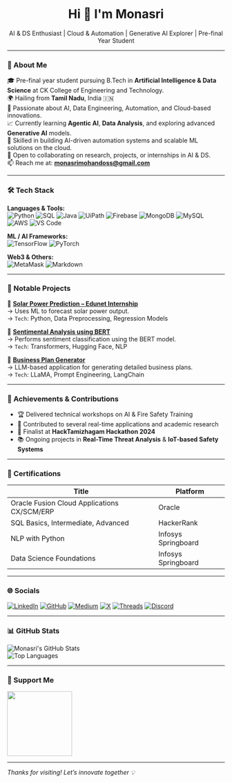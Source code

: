<h1 align="center">Hi 👋 I'm Monasri</h1>
<p align="center">AI & DS Enthusiast | Cloud & Automation | Generative AI Explorer | Pre-final Year Student</p>

---

### 🚀 About Me

🎓 Pre-final year student pursuing B.Tech in **Artificial Intelligence & Data Science** at CK College of Engineering and Technology.  
🌍 Hailing from **Tamil Nadu**, India 🇮🇳  
🧠 Passionate about AI, Data Engineering, Automation, and Cloud-based innovations.  
📈 Currently learning **Agentic AI**, **Data Analysis**, and exploring advanced **Generative AI** models.  
🤖 Skilled in building AI-driven automation systems and scalable ML solutions on the cloud.  
🤝 Open to collaborating on research, projects, or internships in AI & DS.  
📫 Reach me at: **[monasrimohandoss@gmail.com](mailto:monasrimohandoss@gmail.com)**

---

### 🛠️ Tech Stack

**Languages & Tools:**  
![Python](https://img.shields.io/badge/-Python-3776AB?style=flat-square&logo=python&logoColor=white)
![SQL](https://img.shields.io/badge/-SQL-4479A1?style=flat-square&logo=MySQL&logoColor=white)
![Java](https://img.shields.io/badge/-Java-007396?style=flat-square&logo=java&logoColor=white)
![UiPath](https://img.shields.io/badge/-UiPath-FE6B00?style=flat-square&logo=uipath&logoColor=white)
![Firebase](https://img.shields.io/badge/-Firebase-FFCA28?style=flat-square&logo=firebase&logoColor=black)
![MongoDB](https://img.shields.io/badge/-MongoDB-47A248?style=flat-square&logo=mongodb&logoColor=white)
![MySQL](https://img.shields.io/badge/-MySQL-005C84?style=flat-square&logo=mysql&logoColor=white)
![AWS](https://img.shields.io/badge/-AWS-232F3E?style=flat-square&logo=amazonaws&logoColor=white)
![VS Code](https://img.shields.io/badge/-VSCode-007ACC?style=flat-square&logo=visualstudiocode&logoColor=white)

**ML / AI Frameworks:**  
![TensorFlow](https://img.shields.io/badge/-TensorFlow-FF6F00?style=flat-square&logo=tensorflow&logoColor=white)
![PyTorch](https://img.shields.io/badge/-PyTorch-EE4C2C?style=flat-square&logo=pytorch&logoColor=white)

**Web3 & Others:**  
![MetaMask](https://img.shields.io/badge/-MetaMask-F6851B?style=flat-square&logo=metamask&logoColor=white)
![Markdown](https://img.shields.io/badge/-Markdown-000000?style=flat-square&logo=markdown&logoColor=white)

---

### 🌟 Notable Projects

🔹 **[Solar Power Prediction – Edunet Internship](https://github.com/monasri001/SolarPowerPrediction-Edunet-Internship)**  
→ Uses ML to forecast solar power output.  
→ `Tech`: Python, Data Preprocessing, Regression Models  

🔹 **[Sentimental Analysis using BERT](https://github.com/monasri001/Sentimental-Analysis-using-BERT)**  
→ Performs sentiment classification using the BERT model.  
→ `Tech`: Transformers, Hugging Face, NLP  

🔹 **[Business Plan Generator](https://github.com/monasri001/Business-Plan-Generator)**  
→ LLM-based application for generating detailed business plans.  
→ `Tech`: LLaMA, Prompt Engineering, LangChain  

---

### 🏅 Achievements & Contributions

- 🏆 Delivered technical workshops on AI & Fire Safety Training  
- 📜 Contributed to several real-time applications and academic research  
- 🧪 Finalist at **HackTamizhagam Hackathon 2024**  
- 📚 Ongoing projects in **Real-Time Threat Analysis** & **IoT-based Safety Systems**

---

### 📜 Certifications

| Title | Platform |
|-------|----------|
| Oracle Fusion Cloud Applications CX/SCM/ERP | Oracle |
| SQL Basics, Intermediate, Advanced | HackerRank |
| NLP with Python | Infosys Springboard |
| Data Science Foundations | Infosys Springboard |

---

### 🌐 Socials

[![LinkedIn](https://img.shields.io/badge/-LinkedIn-0077B5?style=flat-square&logo=linkedin&logoColor=white)](https://www.linkedin.com/in/monasrimohandoss)
[![GitHub](https://img.shields.io/badge/-GitHub-181717?style=flat-square&logo=github&logoColor=white)](https://github.com/monasri001)
[![Medium](https://img.shields.io/badge/-Medium-000000?style=flat-square&logo=medium&logoColor=white)](https://medium.com/@monasrimohandoss)
[![X](https://img.shields.io/badge/-Twitter-1DA1F2?style=flat-square&logo=twitter&logoColor=white)](https://www.x.com/monasri001)
[![Threads](https://img.shields.io/badge/-Threads-000000?style=flat-square&logo=threads&logoColor=white)](https://www.threads.net/@monasri001)
[![Discord](https://img.shields.io/badge/-monasri%231234-5865F2?style=flat-square&logo=discord&logoColor=white)](https://discord.com/users/monasri)

---

### 📊 GitHub Stats

![Monasri's GitHub Stats](https://github-readme-stats.vercel.app/api?username=monasri001&show_icons=true&theme=radical)  
![Top Languages](https://github-readme-stats.vercel.app/api/top-langs/?username=monasri001&layout=compact&theme=radical)

---

### 💛 Support Me

<a href="https://www.buymeacoffee.com/monasri"><img src="https://cdn.buymeacoffee.com/buttons/v2/default-yellow.png" width="150" /></a>

---

*Thanks for visiting! Let’s innovate together 💡*
